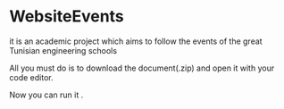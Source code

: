 # WebsiteEvents
it is an academic project which aims to follow the events of the great Tunisian engineering schools


All you must do is to download the document(.zip) and open it with your code editor.

Now you can run it . 
